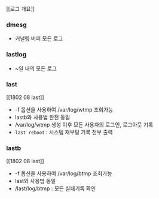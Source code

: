 
[[로그 개요]]

### dmesg
- 커널링 버퍼 모든 로그

### lastlog
- ~일 내의 모든 로그


### last
[[1802 08 last]]
- -f 옵션을 사용하여 /var/log/wtmp 조회가능
- lastb와 사용법 완전 동일
- /var/log/wtmp 생성 이후 모든 사용자의 로그인, 로그아웃 기록
- `last reboot` : 시스템 재부팅 기록 전부 출력


### lastb
[[1802 08 last]]
- -f 옵션을 사용하여 /var/log/btmp 조회가능
- last와 사용법 동일
- /last/log/btmp : 모든 실패기록 확인





